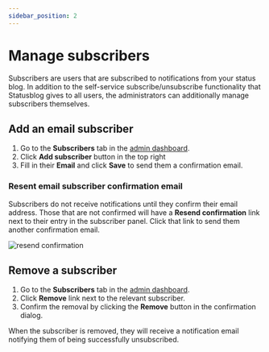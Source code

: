 ```yaml
---
sidebar_position: 2
---
```


# Manage subscribers

Subscribers are users that are subscribed to notifications from your status blog. In addition to the self-service subscribe/unsubscribe functionality that Statusblog gives to all users, the administrators can additionally manage subscribers themselves.

## Add an email subscriber

1. Go to the **Subscribers** tab in the [admin dashboard](../get-started/admin-dashboard.md).
2. Click **Add subscriber** button in the top right
3. Fill in their **Email** and click **Save** to send them a confirmation email.

### Resent email subscriber confirmation email

Subscribers do not receive notifications until they confirm their email address. Those that are not confirmed will have a **Resend confirmation** link next to their entry in the subscriber panel. Click that link to send them another confirmation email.

![resend confirmation](/img/resend-confirmation.png)

## Remove a subscriber

1. Go to the **Subscribers** tab in the [admin dashboard](../get-started/admin-dashboard.md).
2. Click **Remove** link next to the relevant subscriber.
3. Confirm the removal by clicking the **Remove** button in the confirmation dialog.

When the subscriber is removed, they will receive a notification email notifying them of being successfully unsubscribed.
